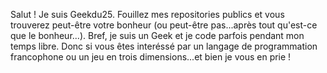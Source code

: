 Salut ! Je suis Geekdu25. Fouillez mes repositories publics et vous trouverez peut-être votre bonheur (ou peut-être pas...après tout qu'est-ce que le bonheur...).
Bref, je suis un Geek et je code parfois pendant mon temps libre. Donc si vous êtes interéssé par un langage de programmation francophone ou un jeu en trois dimensions...et bien je vous en prie !
